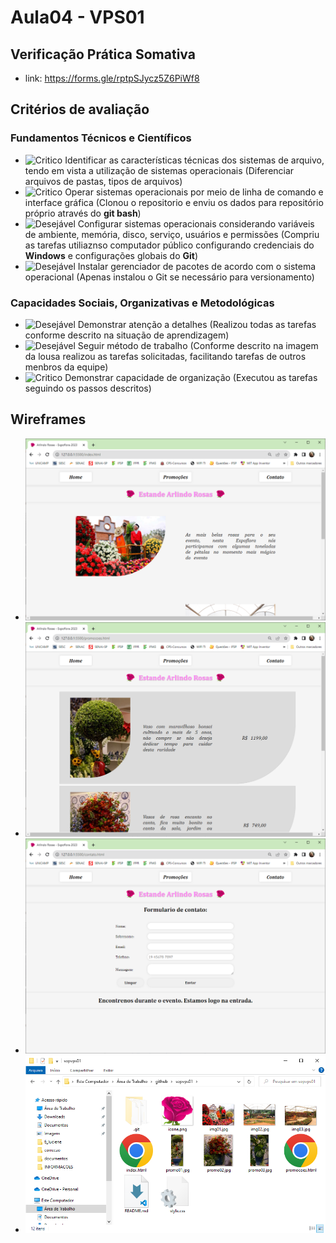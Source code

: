 # Aula04 - VPS01
## Verificação Prática Somativa
- link: https://forms.gle/rptpSJycz5Z6PiWf8

## Critérios de avaliação
### Fundamentos Técnicos e Científicos
- ![Critico](https://github.com/wellifabio/senai2023/blob/main/outros/assets/critico.png?raw=true) Identificar as características técnicas dos sistemas de arquivo, tendo em vista a utilização de sistemas operacionais (Diferenciar arquivos de pastas, tipos de arquivos)
- ![Critico](https://github.com/wellifabio/senai2023/blob/main/outros/assets/critico.png?raw=true) Operar sistemas operacionais por meio de linha de comando e interface gráfica (Clonou o repositorio e enviu os dados para repositório próprio através do **git bash**)
- ![Desejável](https://github.com/wellifabio/senai2023/blob/main/outros/assets/desejavel.png?raw=true) Configurar sistemas operacionais considerando variáveis de ambiente, memória, disco, serviço, usuários e permissões (Compriu as tarefas utiliaznso computador público configurando credenciais do **Windows** e configurações globais do **Git**)
- ![Desejável](https://github.com/wellifabio/senai2023/blob/main/outros/assets/desejavel.png?raw=true) Instalar gerenciador de pacotes de acordo com o sistema operacional (Apenas instalou o Git se necessário para versionamento)
### Capacidades Sociais, Organizativas e Metodológicas
- ![Desejável](https://github.com/wellifabio/senai2023/blob/main/outros/assets/desejavel.png?raw=true) Demonstrar atenção a detalhes (Realizou todas as tarefas conforme descrito na situação de aprendizagem)
- ![Desejável](https://github.com/wellifabio/senai2023/blob/main/outros/assets/desejavel.png?raw=true) Seguir método de trabalho (Conforme descrito na imagem da lousa realizou as tarefas solicitadas, facilitando tarefas de outros menbros da equipe)
- ![Critico](https://github.com/wellifabio/senai2023/blob/main/outros/assets/critico.png?raw=true) Demonstrar capacidade de organização (Executou as tarefas seguindo os passos descritos)

## Wireframes
- ![WireFrame](./wireframe1.png)
- ![WireFrame](./wireframe2.png)
- ![WireFrame](./wireframe3.png)
- ![WireFrame](./pastas.png)